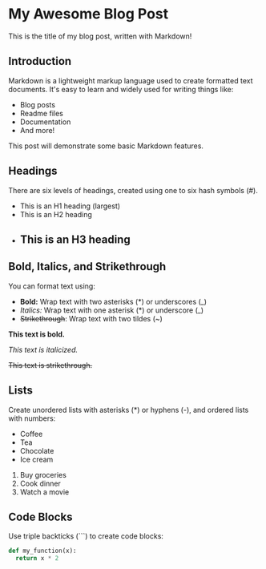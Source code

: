 # My Awesome Blog Post

This is the title of my blog post, written with Markdown!

## Introduction

Markdown is a lightweight markup language used to create formatted text documents. It's easy to learn and widely used for writing things like:

- Blog posts
- Readme files
- Documentation
- And more!

This post will demonstrate some basic Markdown features.

## Headings

There are six levels of headings, created using one to six hash symbols (#).

- This is an H1 heading (largest)
- This is an H2 heading
- ## This is an H3 heading

## Bold, Italics, and Strikethrough

You can format text using:

- **Bold:** Wrap text with two asterisks (\*) or underscores (\_)
- _Italics:_ Wrap text with one asterisk (\*) or underscore (\_)
- ~~Strikethrough~~: Wrap text with two tildes (~)

**This text is bold.**

_This text is italicized._

~~This text is strikethrough.~~

## Lists

Create unordered lists with asterisks (\*) or hyphens (-), and ordered lists with numbers:

- Coffee
- Tea
- Chocolate
- Ice cream

1. Buy groceries
2. Cook dinner
3. Watch a movie

## Code Blocks

Use triple backticks (```) to create code blocks:

```python
def my_function(x):
  return x * 2
```
